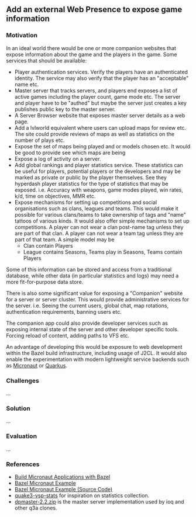 ## Add an external Web Presence to expose game information

### Motivation

In an ideal world there would be one or more companion websites that expose information about the game and the players in the game. Some services that should be available:

* Player authentication services. Verify the players have an authenticated identity. The service may also verify that the player has an "acceptable" name etc.
* Master server that tracks servers, and players end exposes a list of active games including the player count, game mode etc. The server and player have to be "authed" but maybe the server just creates a key publishes public key to the master server.
* A Server Browser website that exposes master server details as a web page.
* Add a lvlworld equivalent where users can upload maps for review etc. The site could provide reviews of maps as well as statistics on the number of plays etc.
* Expose the set of maps being played and or models chosen etc. It would be good to provide see which maps are being
* Expose a log of activity on a server.
* Add global rankings and player statistics service. These statistics can be useful for players, potential players or the developers and may be marked as private or public by the player themselves. See they hyperdash player statistics for the type of statistics that may be exposed. i.e. Accuracy with weapons, game modes played, win rates, k/d, time on objectives, MMR etc.
* Expose mechanisms for setting up competitions and social organisations such as clans, leagues and teams. This would make it possible for various clans/teams to take ownership of tags and "name" tattoos of various kinds. It would also offer simple mechanisms to set up competitions. A player can not wear a clan post-name tag unless they are part of that clan. A player can not wear a team tag unless they are part of that team. A simple model may be
    * Clan contain Players
    * League contains Seasons, Teams play in Seasons, Teams contain Players

Some of this information can be stored and access from a traditional database, while other data (in particular statistics and logs) may need a more fit-for-purpose data store.

There is also some significant value for exposing a "Companion" website for a server or server cluster. This would provide administrative services for the server. i.e. Seeing the current users, global chat, map rotations, authentication requirements, banning users etc.

The companion app could also provide developer services such as exposing internal state of the server and other developer specific tools. Forcing reload of content, adding paths to VFS etc.

An advantage of developing this would be exposure to web development within the Bazel build infrastructure, including usage of J2CL. It would also enable the experimentation with modern lightweight service backends such as [Micronaut](https://micronaut.io/) or [Quarkus](https://quarkus.io/).

### Challenges

...

### Solution

...

### Evaluation

...

### References

* [Build Micronaut Applications with Bazel](https://mytechden.com/build-micronaut-applications-with-bazel)
* [Bazel Micronaut Example](https://sumglobal.com/2020/03/10/bazel-and-micronaut/)
* [Bazel Micronaut Example (Source Code)](https://github.com/SUMGlobal/bazel-micronaut-example)
* [quake3-vsp-stats](https://hub.docker.com/r/evilru/quake3-vsp-stats) for inspiration on statistics collection.
* [dpmaster-2.2.zip](http://icculus.org/twilight/darkplaces/files/dpmaster-2.2.zip) is the master server implementation used by ioq and other q3a clones.
